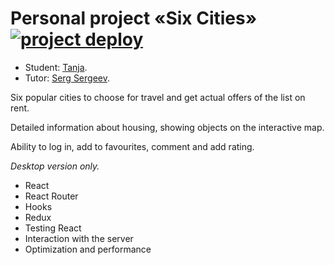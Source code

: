 # Personal project «Six Cities» <a href="https://1621659-six-cities-7.vercel.app" target="_blank"><img src="https://badgen.net/badge/vercel/success/green" alt="project deploy"></a>

* Student: [Tanja](https://up.htmlacademy.ru/react/7/user/1621659).
* Tutor: [Serg Sergeev](https://htmlacademy.ru/profile/id1205257).

Six popular cities to choose for travel and get actual offers of the list on rent.

Detailed information about housing, showing objects on the interactive map. 

Ability to log in, add to favourites, comment and add rating.

*Desktop version only.*

* React
* React Router
* Hooks
* Redux
* Testing React
* Interaction with the server
* Optimization and performance
 
